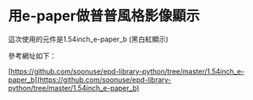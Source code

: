 # 用e-paper做普普風格影像顯示

這次使用的元件是1.54inch_e-paper_b (黑白紅顯示)

參考網址如下：

[https://github.com/soonuse/epd-library-python/tree/master/1.54inch_e-paper_b](https://github.com/soonuse/epd-library-python/tree/master/1.54inch_e-paper_b)

